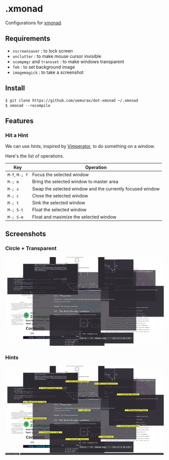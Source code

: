 .xmonad
=======

Configurations for [xmonad](http://xmonad.org).

Requirements
------------

* `xscreensaver`
:   to lock screen
* `unclutter`
:   to make mouse cursor invisible
* `xcompmgr` and `transset`
:   to make windows transparent
* `feh`
:   to set background image
* `imagemagick`
:   to take a screenshot

Install
-------

```
$ git clone https://github.com/uemurax/dot-xmonad ~/.xmonad
$ xmonad --recompile
```

Features
--------

### Hit a Hint ###

We can use *hints*,
inspired by [Vimperator](http://www.vimperator.org/),
to do something on a window.

Here's the list of operations.

| Key | Operation |
| --- | --------- |
| `M-f`, `M-; f` | Focus the selected window |
| `M-; m` | Bring the selected window to master area |
| `M-; s` | Swap the selected window and the currently focused window |
| `M-; c` | Close the selected window |
| `M-; t` | Sink the selected window |
| `M-; S-t` | Float the selected window |
| `M-; S-m` | Float and maximize the selected window |

Screenshots
-----------

### Circle + Transparent ###

![circle+transparent](images/circle.jpg)

### Hints ###

![hints](images/hints.jpg)

